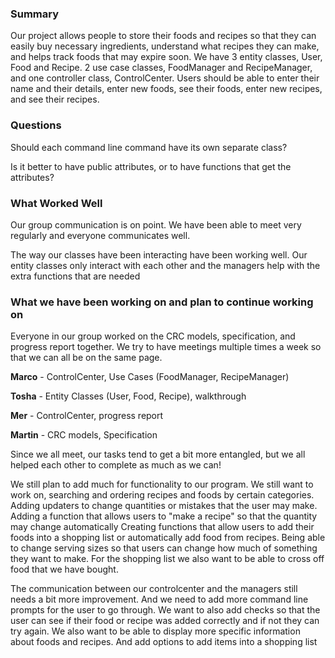 ### **Summary**

Our project allows people to store their foods and recipes so that they can easily buy necessary ingredients, understand what recipes they can make, and helps track foods that may expire soon. 
We have 3 entity classes, User, Food and Recipe. 2 use case classes, FoodManager and RecipeManager, and one controller class, ControlCenter.
Users should be able to enter their name and their details, enter new foods, see their foods, enter new recipes, and see their recipes.

### **Questions**
Should each command line command have its own separate class?

Is it better to have public attributes, or to have functions that get the attributes?


### **What Worked Well**

Our group communication is on point. We have been able to meet very regularly and everyone communicates well. 

The way our classes have been interacting have been working well. Our entity classes only interact with each other and the managers help with the extra functions that are needed 



### **What we have been working on and plan to continue working on**

Everyone in our group worked on the CRC models, specification, and progress report together. We try to have meetings multiple times a week so that we can all be on the same page. 

**Marco** - ControlCenter, Use Cases (FoodManager, RecipeManager)

**Tosha** - Entity Classes (User, Food, Recipe), walkthrough

**Mer** - ControlCenter, progress report

**Martin** - CRC models, Specification

Since we all meet, our tasks tend to get a bit more entangled, but we all helped each other to complete as much as we can!

We still plan to add much for functionality to our program. We still want to work on, searching and ordering recipes and foods by certain categories. 
Adding updaters to change quantities or mistakes that the user may make. 
Adding a function that allows users to "make a recipe" so that the quantity may change automatically 
Creating functions that allow users to add their foods into a shopping list or automatically add food from recipes. 
Being able to change serving sizes so that users can change how much of something they want to make. 
For the shopping list we also want to be able to cross off food that we have bought.

The communication between our controlcenter and the managers still needs a bit more improvement. And we need to add more command line prompts for the user to go through.
We want to also add checks so that the user can see if their food or recipe was added correctly and if not they can try again. 
We also want to be able to display more specific information about foods and recipes. And add options to add items into a shopping list 